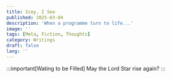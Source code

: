 ```yaml
---
title: Icey, I See
published: 2025-03-04
description: 'When a programme turn to life...'
image: ''
tags: [Meta, Fiction, Thoughts]
category: Writings
draft: false 
lang: ''
---
```


:::important[Wating to be Filled]
May the Lord Star rise again?
:::

